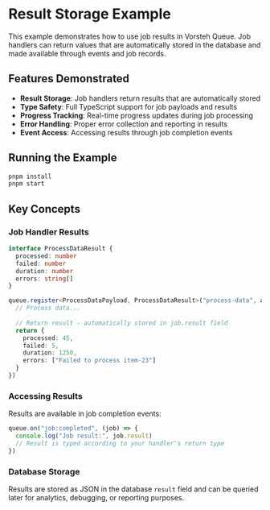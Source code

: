 # Result Storage Example

This example demonstrates how to use job results in Vorsteh Queue. Job handlers can return values that are automatically stored in the database and made available through events and job records.

## Features Demonstrated

- **Result Storage**: Job handlers return results that are automatically stored
- **Type Safety**: Full TypeScript support for job payloads and results
- **Progress Tracking**: Real-time progress updates during job processing
- **Error Handling**: Proper error collection and reporting in results
- **Event Access**: Accessing results through job completion events

## Running the Example

```bash
pnpm install
pnpm start
```

## Key Concepts

### Job Handler Results

```typescript
interface ProcessDataResult {
  processed: number
  failed: number
  duration: number
  errors: string[]
}

queue.register<ProcessDataPayload, ProcessDataResult>("process-data", async (job) => {
  // Process data...
  
  // Return result - automatically stored in job.result field
  return {
    processed: 45,
    failed: 5,
    duration: 1250,
    errors: ["Failed to process item-23"]
  }
})
```

### Accessing Results

Results are available in job completion events:

```typescript
queue.on("job:completed", (job) => {
  console.log("Job result:", job.result)
  // Result is typed according to your handler's return type
})
```

### Database Storage

Results are stored as JSON in the database `result` field and can be queried later for analytics, debugging, or reporting purposes.